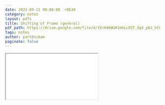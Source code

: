 ```yaml
---
date: 2021-09-11 00:00:00  +0530
category: notes
layout: pdfs
title: Shifting of Frame (general)
pdf_path: https://drive.google.com/file/d/1XrH46WUH1mbLcVST_Xq3_p6J_hCG4wky/preview?usp=sharing
tags: notes
author: parthnikam
paginate: false
---
```


<iframe class="embed-pdf" src="{{ page.pdf_path }}#toolbar=0" seamless="seamless" scrolling="no" style="overflow:hidden"></iframe>
